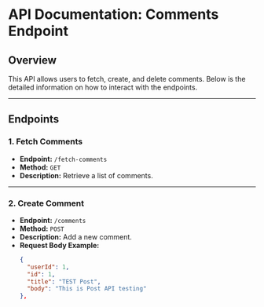 # API Documentation: Comments Endpoint

## Overview
This API allows users to fetch, create, and delete comments. Below is the detailed information on how to interact with the endpoints.

---

## Endpoints

### 1. **Fetch Comments**
- **Endpoint:** `/fetch-comments`
- **Method:** `GET`
- **Description:** Retrieve a list of comments.

---

### 2. **Create Comment**
- **Endpoint:** `/comments`
- **Method:** `POST`
- **Description:** Add a new comment.
- **Request Body Example:**
  ```json
  {
    "userId": 1,
    "id": 1,
    "title": "TEST Post",
    "body": "This is Post API testing"
  },
